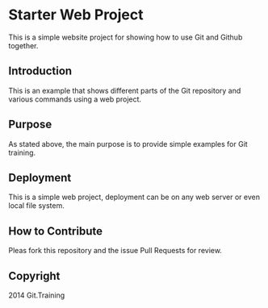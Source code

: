 # Starter Web Project
This is a simple website project for showing how to use Git and Github together.

## Introduction
This is an example that shows different parts of the Git repository and various commands using a web project.

## Purpose
As stated above, the main purpose is to provide simple examples for Git training.

## Deployment
This is a simple web project, deployment can be on any web server or even local file system.

## How to Contribute
Pleas fork this repository and the issue Pull Requests for review.

## Copyright
2014 Git.Training
